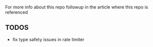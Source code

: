 For more info about this repo followup in the article where this repo is referenced

## TODOS

-  fix type safety issues in rate limiter
